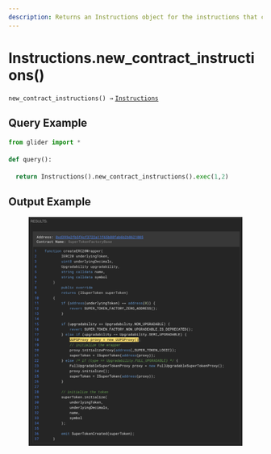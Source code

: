 ```yaml
---
description: Returns an Instructions object for the instructions that create new contract.
---
```


# Instructions.new\_contract\_instructions()

`new_contract_instructions() →` [`Instructions`](./)

## Query Example

```python
from glider import *

def query():

  return Instructions().new_contract_instructions().exec(1,2)
```

## Output Example

<figure><img src="../../.gitbook/assets/image (258).png" alt=""><figcaption></figcaption></figure>
